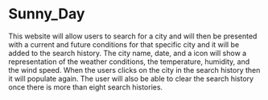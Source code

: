 # Sunny_Day 

This website will allow users to search for a city and will then be presented with a current and future conditions for that specific city and it will be added to the search history. 
The city name, date, and a icon will show a representation of the weather conditions, the temperature, humidity, and the wind speed. 
When the users clicks on the city in the search history then it will populate again. 
The user will also be able to clear the search history once there is more than eight search histories. 

